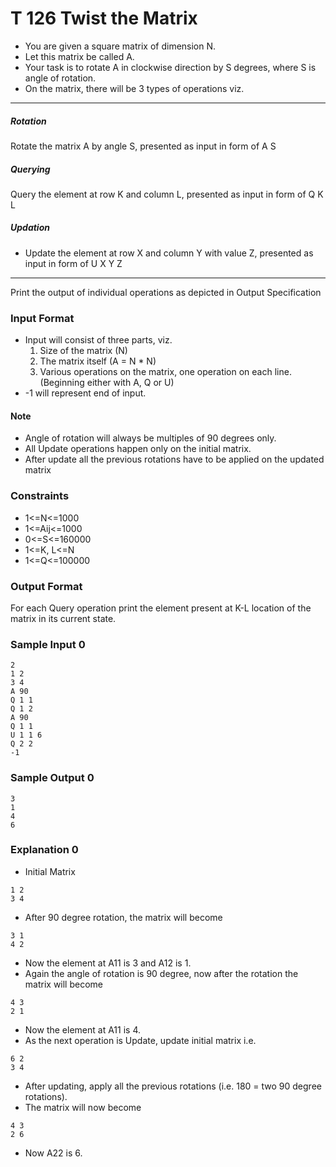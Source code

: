 # T 126 Twist the Matrix

-   You are given a square matrix of dimension N.
-   Let this matrix be called A.
-   Your task is to rotate A in clockwise direction by S degrees, where
    S is angle of rotation.
-   On the matrix, there will be 3 types of operations viz.

---

##### Rotation

Rotate the matrix A by angle S, presented as input in form of A S

##### Querying

Query the element at row K and column L, presented as input in form of Q K L

##### Updation

-   Update the element at row X and column Y with value Z, presented as
    input in form of U X Y Z

---

Print the output of individual operations as depicted in Output Specification

### Input Format

-   Input will consist of three parts, viz.
    1. Size of the matrix (N)
    2. The matrix itself (A = N \* N)
    3. Various operations on the matrix, one operation on each line.
       (Beginning either with A, Q or U)
-   -1 will represent end of input.

#### Note

-   Angle of rotation will always be multiples of 90 degrees only.
-   All Update operations happen only on the initial matrix.
-   After update all the previous rotations have to be applied
    on the updated matrix

### Constraints

-   1<=N<=1000
-   1<=Aij<=1000
-   0<=S<=160000
-   1<=K, L<=N
-   1<=Q<=100000

### Output Format

For each Query operation print the element present at K-L location of the
matrix in its current state.

### Sample Input 0

```
2
1 2
3 4
A 90
Q 1 1
Q 1 2
A 90
Q 1 1
U 1 1 6
Q 2 2
-1
```

### Sample Output 0

```
3
1
4
6
```

### Explanation 0

-   Initial Matrix

```
1 2
3 4
```

-   After 90 degree rotation, the matrix will become

```
3 1
4 2
```

-   Now the element at A11 is 3 and A12 is 1.
-   Again the angle of rotation is 90 degree, now after the
    rotation the matrix will become

```
4 3
2 1
```

-   Now the element at A11 is 4.
-   As the next operation is Update, update initial matrix i.e.

```
6 2
3 4
```

-   After updating, apply all the previous rotations
    (i.e. 180 = two 90 degree rotations).
-   The matrix will now become

```
4 3
2 6
```

-   Now A22 is 6.
